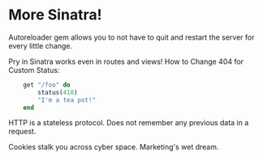 More Sinatra!
=============================================================
Autoreloader gem allows you to not have to quit and restart the server for every little change.

Pry in Sinatra works even in routes and views!
How to Change 404 for Custom Status:
```ruby
	get "/foo" do
		status(418)
		"I'm a tea pot!"
	end
```

HTTP is a stateless protocol.
Does not remember any previous data in a request.

Cookies stalk you across cyber space. Marketing's wet dream.